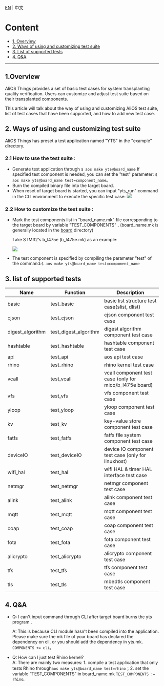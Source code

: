 [EN](AliOS-Things-Porting-Test-Guide.en) | 中文

# Content

- [1. Overview](#1)
- [2. Ways of using and customizing test suite](#2)
- [3. List of supported tests](#3)
- [4. Q&A](#4)

------

<h2 id="1">1.Overview</h2>

AliOS Things provides a set of basic test cases for system transplanting quality verification. Users can customize and adjust test suite based on their transplanted components.

This article will talk about the way of using and customizing AliOS test suite, list of test cases that have been supported, and how to add new test case.

<h2 id="2">2. Ways of using and customizing test suite </h2>  

AliOS Things has preset a test application named "YTS" in the "example" directory.
<h3 id="2.1">2.1 How to use the test suite : </h3>  

- Generate test application through `$ aos make yts@board_name`
  If specified test component is needed, you can set the "test" parameter:
  `$ aos make yts@board_name test=component_name`。   
- Burn the compiled binary file into the target board.
- When reset of target board is started, you can input "yts_run" command in the CLI environment to execute the specific test case: 
  ![](https://img.alicdn.com/tfs/TB1C4xOjZrI8KJjy0FhXXbfnpXa-528-430.png)    

<h3 id="2.2">2.2 How to customize the test suite : </h3>  

- Mark the test components list in "board_name.mk" file corresponding to the target board by variable "TEST_COMPONENTS" . (board_name.mk is generally located in the [board](https://github.com/alibaba/AliOS-Things/tree/master/board) directory)

  Take STM32's b_l475e (b_l475e.mk) as an example:

  ![](https://img.alicdn.com/tfs/TB1h_Xfj8fH8KJjy1XbXXbLdXXa-939-122.png)  

- The test component is specified by compiling the parameter "test" of the command:`$ aos make yts@board_name test=component_name`  

<h2 id="3">3. list of supported tests  </h2>  

| Name             | Function              | Description                              |
| ---------------- | --------------------- | ---------------------------------------- |
| basic            | test_basic            | basic list structure test case(slist, dlist) |
| cjson            | test_cjson            | cjson component test case                |
| digest_algorithm | test_digest_algorithm | digest algorithm component test case     |
| hashtable        | test_hashtable        | hashtable component test case            |
| api              | test_api              | aos api test case                        |
| rhino            | test_rhino            | rhino kernel test case                   |
| vcall            | test_vcall            | vcall component test case (only for mico/b_l475e board) |
| vfs              | test_vfs              | vfs component test case                  |
| yloop            | test_yloop            | yloop component test case                |
| kv               | test_kv               | key-value store component test case      |
| fatfs            | test_fatfs            | fatfs file system component test case    |
| deviceIO         | test_deviceIO         | device IO component test case (only for linuxhost) |
| wifi_hal         | test_hal              | wifi HAL & timer HAL interface test case |
| netmgr           | test_netmgr           | netmgr component test case               |
| alink            | test_alink            | alink component test case                |
| mqtt             | test_mqtt             | mqtt component test case                 |
| coap             | test_coap             | coap component test case                 |
| fota             | test_fota             | fota component test case                 |
| alicrypto        | test_alicrypto        | alicrypto component test case            |
| tfs              | test_tfs              | tfs component test case                  |
| tls              | test_tls              | mbedtls component test case              |

<h2 id="4">4. Q&A </h2>  

- Q: I can't input command through CLI after target board burns the yts program .

  A: This is because CLI module hasn't been compiled into the application. Please make sure the mk file of your board has declared the dependency on cli, or you should add the dependency in yts.mk. `COMPONENTS += cli`。  

- Q: How can I just test Rhino kernel?  
  A: There are mainly two measures:  1. compile a test application that only tests Rhino  through`aos make yts@board_name test=rhino`；2. set the variable “TEST_COMPONENTS” in board_name.mk `TEST_COMPONENTS := rhino`.